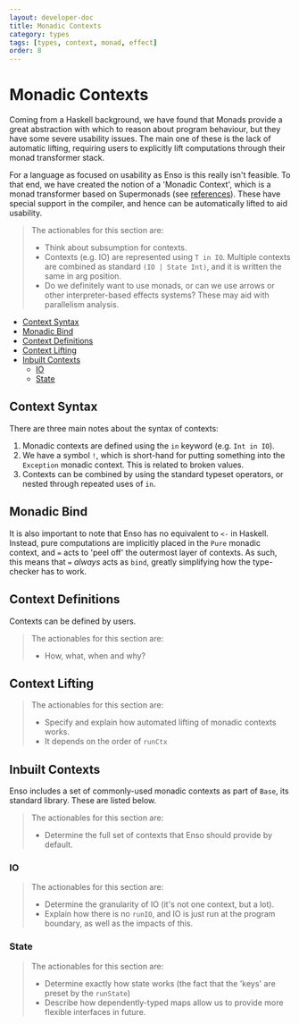 ```yaml
---
layout: developer-doc
title: Monadic Contexts
category: types
tags: [types, context, monad, effect]
order: 8
---
```


# Monadic Contexts
Coming from a Haskell background, we have found that Monads provide a great
abstraction with which to reason about program behaviour, but they have some
severe usability issues. The main one of these is the lack of automatic lifting,
requiring users to explicitly lift computations through their monad transformer
stack.

For a language as focused on usability as Enso is this really isn't feasible. To
that end, we have created the notion of a 'Monadic Context', which is a monad
transformer based on Supermonads (see
[references](./references.md#monadic-contexts)). These have special support in
the compiler, and hence can be automatically lifted to aid usability.

> The actionables for this section are:
>
> - Think about subsumption for contexts.
> - Contexts (e.g. IO) are represented using `T in IO`. Multiple contexts are
>   combined as standard `(IO | State Int)`, and it is written the same in arg
>   position.
> - Do we definitely want to use monads, or can we use arrows or other
>   interpreter-based effects systems? These may aid with parallelism analysis.

<!-- MarkdownTOC levels="2,3" autolink="true" -->

- [Context Syntax](#context-syntax)
- [Monadic Bind](#monadic-bind)
- [Context Definitions](#context-definitions)
- [Context Lifting](#context-lifting)
- [Inbuilt Contexts](#inbuilt-contexts)
    - [IO](#io)
    - [State](#state)

<!-- /MarkdownTOC -->

## Context Syntax
There are three main notes about the syntax of contexts:

1. Monadic contexts are defined using the `in` keyword (e.g. `Int in IO`).
2. We have a symbol `!`, which is short-hand for putting something into the
   `Exception` monadic context. This is related to broken values.
3. Contexts can be combined by using the standard typeset operators, or nested
   through repeated uses of `in`.

## Monadic Bind
It is also important to note that Enso has no equivalent to `<-` in Haskell.
Instead, pure computations are implicitly placed in the `Pure` monadic context,
and `=` acts to 'peel off' the outermost layer of contexts. As such, this means
that `=` _always_ acts as `bind`, greatly simplifying how the type-checker has
to work.

## Context Definitions
Contexts can be defined by users.

> The actionables for this section are:
>
> - How, what, when and why?

## Context Lifting
> The actionables for this section are:
>
> - Specify and explain how automated lifting of monadic contexts works.
> - It depends on the order of `runCtx`

## Inbuilt Contexts
Enso includes a set of commonly-used monadic contexts as part of `Base`, its
standard library. These are listed below.

> The actionables for this section are:
>
> - Determine the full set of contexts that Enso should provide by default.

### IO
> The actionables for this section are:
>
> - Determine the granularity of IO (it's not one context, but a lot).
> - Explain how there is no `runIO`, and IO is just run at the program boundary,
>   as well as the impacts of this.

### State
> The actionables for this section are:
>
> - Determine exactly how state works (the fact that the 'keys' are preset by
>   the `runState`)
> - Describe how dependently-typed maps allow us to provide more flexible
>   interfaces in future.
